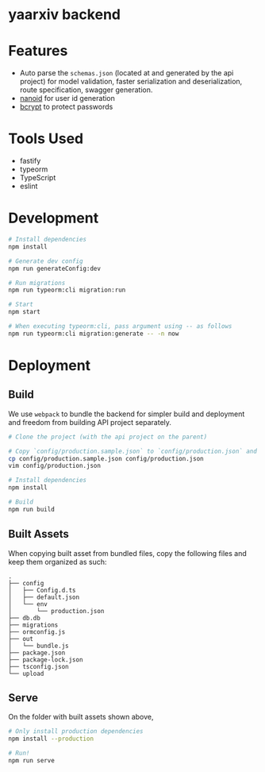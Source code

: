 # yaarxiv backend

# Features

- Auto parse the `schemas.json` (located at and generated by the api project) for model validation, faster serialization and deserialization, route specification, swagger generation.
- [nanoid](https://github.com/ai/nanoid) for user id generation
- [bcrypt](https://github.com/dcodeIO/bcrypt.js) to protect passwords

# Tools Used

- fastify
- typeorm
- TypeScript
- eslint

# Development

```bash
# Install dependencies
npm install

# Generate dev config
npm run generateConfig:dev

# Run migrations
npm run typeorm:cli migration:run

# Start
npm start

# When executing typeorm:cli, pass argument using -- as follows
npm run typeorm:cli migration:generate -- -n now
```

# Deployment

## Build

We use `webpack` to bundle the backend for simpler build and deployment and freedom from building API project separately.

```bash
# Clone the project (with the api project on the parent)

# Copy `config/production.sample.json` to `config/production.json` and change the configs
cp config/production.sample.json config/production.json
vim config/production.json

# Install dependencies
npm install

# Build
npm run build

```

## Built Assets

When copying built asset from bundled files, copy the following files and keep them organized as such:

```
.
├── config
│   ├── Config.d.ts
│   ├── default.json
│   └── env
│       └── production.json
├── db.db
├── migrations
├── ormconfig.js
├── out
│   └── bundle.js
├── package.json
├── package-lock.json
├── tsconfig.json
└── upload
```

## Serve

On the folder with built assets shown above,

```bash
# Only install production dependencies
npm install --production

# Run!
npm run serve

```
